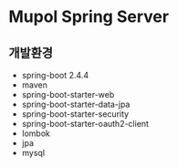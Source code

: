 # Mupol Spring Server


## 개발환경

- spring-boot 2.4.4
- maven 
- spring-boot-starter-web
- spring-boot-starter-data-jpa
- spring-boot-starter-security
- spring-boot-starter-oauth2-client
- lombok
- jpa
- mysql